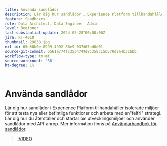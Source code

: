 ```yaml
---
title: Använda sandlådor
description: Lär dig hur sandlådor i Experience Platform tillhandahåller isolerade miljöer för att testa nya eller befintliga funktioner och arbeta med en"felfri" strategi. Lär dig hur du återställer och startar om utvecklingsmiljöer och använder sandlådor med API-anrop.
feature: Sandboxes
role: Data Architect, Data Engineer, Admin
level: Beginner
last-substantial-update: 2024-05-28T00:00:00Z
jira: KT-4018
thumbnail: 29838.jpg
exl-id: 65e50b0e-0999-4992-86e9-037065ed0d01
source-git-commit: 6561a774fc35b4749d8c358c15b570d8a4b32bbb
workflow-type: tm+mt
source-wordcount: '88'
ht-degree: 1%

---
```


# Använda sandlådor

Lär dig hur sandlådor i Experience Platform tillhandahåller isolerade miljöer för att testa nya eller befintliga funktioner och arbeta med en&quot;felfri&quot; strategi. Lär dig hur du återställer och startar om utvecklingsmiljöer och använder sandlådor med API-anrop. Mer information finns på [Användarhandbok för sandlådor](https://experienceleague.adobe.com/docs/experience-platform/sandbox/home.html?lang=sv).

>[!VIDEO](https://video.tv.adobe.com/v/29838/?learn=on)


